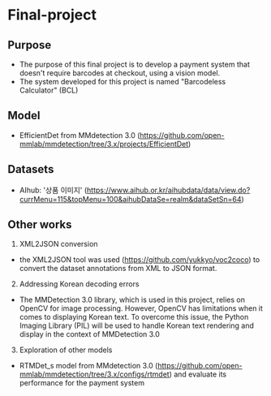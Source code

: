 # Final-project
## Purpose
- The purpose of this final project is to develop a payment system that doesn't require barcodes at checkout, using a vision model.
- The system developed for this project is named "Barcodeless Calculator" (BCL)

## Model
- EfficientDet from MMdetection 3.0 (https://github.com/open-mmlab/mmdetection/tree/3.x/projects/EfficientDet)

## Datasets 
- AIhub: '상품 이미지' (https://www.aihub.or.kr/aihubdata/data/view.do?currMenu=115&topMenu=100&aihubDataSe=realm&dataSetSn=64)

## Other works
1) XML2JSON conversion
- the XML2JSON tool was used (https://github.com/yukkyo/voc2coco) to convert the dataset annotations from XML to JSON format.

2) Addressing Korean decoding errors
- The MMDetection 3.0 library, which is used in this project, relies on OpenCV for image processing. However, OpenCV has limitations when it comes to displaying Korean text. To overcome this issue, the Python Imaging Library (PIL) will be used to handle Korean text rendering and display in the context of MMDetection 3.0


3) Exploration of other models
- RTMDet_s model from MMdetection 3.0 (https://github.com/open-mmlab/mmdetection/tree/3.x/configs/rtmdet) and evaluate its performance for the payment system
